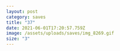 ```yaml
---
layout: post
category: saves
title: "37"
date: 2021-06-01T17:20:57.759Z
image: /assets/uploads/saves/img_8269.gif
size: "3"
---
```

